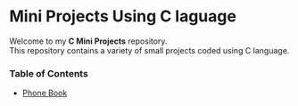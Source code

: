 <h1>Mini Projects Using C laguage</h1>
<p>Welcome to my <b>C Mini Projects</b> repository.<br>This repository contains a variety of small projects coded using C language.</p>
<h3>Table of Contents</h3>
<ul>
    <li><a href="https://github.com/anjanakri/C-Mini-Projects/blob/main/contact.c">Phone Book</a></li>
</ul>
